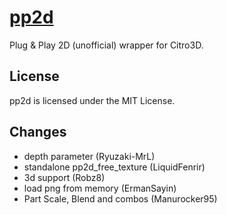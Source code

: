 # [pp2d](https://discord.gg/zqXWgsH)

Plug & Play 2D (unofficial) wrapper for Citro3D. 

## License

pp2d is licensed under the MIT License.

## Changes

* depth parameter (Ryuzaki-MrL)
* standalone pp2d_free_texture (LiquidFenrir)
* 3d support (Robz8)
* load png from memory (ErmanSayin)
* Part Scale, Blend and combos (Manurocker95)

